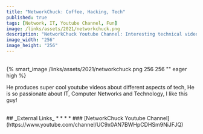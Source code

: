```yaml
---
title: "NetworkChuck: Coffee, Hacking, Tech"
published: true
tags: [Network, IT, Youtube Channel, Fun]
image: /links/assets/2021/networkchuck.png
description: "NetworkChuck Youtube Channel: Interesting technical videos."
image_width: "256"
image_height: "256"
---
```


<br>
{% smart_image /links/assets/2021/networkchuck.png 256 256 "" eager high %}
<br>

He produces super cool youtube videos about different aspects of tech, He is so passionate about IT, Computer Networks and Technology, I like this guy!


<br>
## _External Links_
* * *
* ### [NetworkChuck Youtube Channel](https://www.youtube.com/channel/UC9x0AN7BWHpCDHSm9NiJFJQ)

